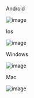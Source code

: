 Android

![image](https://github.com/user-attachments/assets/b4e1db99-291e-4759-ba0b-94374f3b7f99)

Ios

![image](https://github.com/user-attachments/assets/ca0885ea-bdd2-411b-af7c-495971f6a3a8)

Windows

![image](https://github.com/user-attachments/assets/32455e31-1f4a-4f31-9ea6-a17089eac4f4)

Mac

![image](https://github.com/user-attachments/assets/e50a4896-89d8-4eac-8aa3-52f1218d2933)
